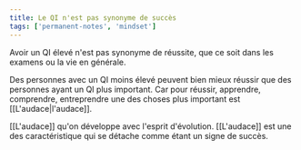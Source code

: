 ```yaml
---
title: Le QI n'est pas synonyme de succès
tags: ['permanent-notes', 'mindset']
---
```


Avoir un QI élevé n'est pas synonyme de réussite, que ce soit dans les examens ou la vie en générale. 

Des personnes avec un QI moins élevé peuvent bien mieux réussir que des personnes ayant un QI plus important. Car pour réussir, apprendre, comprendre, entreprendre une des choses plus important est [[L'audace|l'audace]]. 

[[L'audace]] qu'on développe avec l'esprit d'évolution. [[L'audace]] est une des caractéristique qui se détache comme étant un signe de succès. 